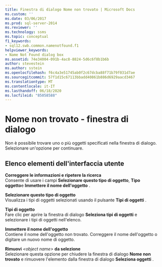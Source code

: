 ```yaml
---
title: Finestra di dialogo Nome non trovato | Microsoft Docs
ms.custom: ''
ms.date: 03/06/2017
ms.prod: sql-server-2014
ms.reviewer: ''
ms.technology: ssms
ms.topic: conceptual
f1_keywords:
- sql12.swb.common.namenotfound.f1
helpviewer_keywords:
- Name Not Found dialog box
ms.assetid: 74e34004-091b-4ac8-8824-5d6c6f8b1b6b
author: stevestein
ms.author: sstein
ms.openlocfilehash: f6c4a3e51745ab0f2c67dcba88f71b79f031d7ae
ms.sourcegitcommit: 57f1d15c67113bbadd40861b886d6929aacd3467
ms.translationtype: MT
ms.contentlocale: it-IT
ms.lasthandoff: 06/18/2020
ms.locfileid: "85058588"
---
```

# <a name="name-not-found-dialog-box"></a>Nome non trovato - finestra di dialogo
  Non è possibile trovare uno o più oggetti specificati nella finestra di dialogo. Selezionare un'opzione per continuare.  
  
## <a name="ui-element-list"></a>Elenco elementi dell'interfaccia utente  
 **Correggere le informazioni e ripetere la ricerca**  
 Consente di usare i campi **Selezionare questo tipo di oggetto**, **Tipo oggetto**e **Immettere il nome dell'oggetto** .  
  
 **Selezionare questo tipo di oggetto**  
 Visualizza i tipi di oggetti selezionati usando il pulsante **Tipi di oggetti** .  
  
 **Tipi di oggetto**  
 Fare clic per aprire la finestra di dialogo **Seleziona tipi di oggetti** e selezionare i tipi di oggetti nell'elenco.  
  
 **Immettere il nome dell'oggetto**  
 Contiene il nome dell'oggetto non trovato. Correggere il nome dell'oggetto o digitare un nuovo nome di oggetto.  
  
 **Rimuovi** *\<object name>* **da selezione**      
 Selezionare questa opzione per chiudere la finestra di dialogo **Nome non trovato** e rimuovere l'elemento dalla finestra di dialogo **Seleziona oggetti** .  
  
  
